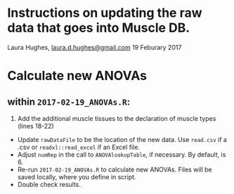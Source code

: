 # Instructions on updating the raw data that goes into Muscle DB.
Laura Hughes, laura.d.hughes@gmail.com
19 Feburary 2017


# Calculate new ANOVAs
## within `2017-02-19_ANOVAs.R`:
1. Add the additional muscle tissues to the declaration of muscle types (lines 18-22)
* Update `rawDataFile` to be the location of the new data. Use `read.csv` if a .csv or `readxl::read_excel` if an Excel file.
* Adjust `numRep` in the call to `ANOVAlookupTable`, if necessary.  By default, is 6.
* Re-run `2017-02-19_ANOVAs.R` to calculate new ANOVAs. Files will be saved locally, where you define in script.
* Double check results.